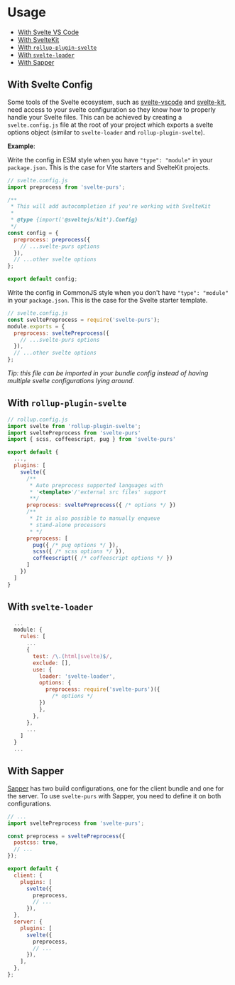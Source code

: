 # Usage

<!-- @import "[TOC]" {cmd="toc" depthFrom=2 depthTo=6 orderedList=false} -->

<!-- code_chunk_output -->

- [With Svelte VS Code](#with-svelte-config)
- [With SvelteKit](#with-svelte-config)
- [With `rollup-plugin-svelte`](#with-rollup-plugin-svelte)
- [With `svelte-loader`](#with-svelte-loader)
- [With Sapper](#with-sapper)

<!-- /code_chunk_output -->

## With Svelte Config

Some tools of the Svelte ecosystem, such as
[svelte-vscode](https://marketplace.visualstudio.com/items?itemName=svelte.svelte-vscode)
and [svelte-kit](https://github.com/sveltejs/kit), need access to your
svelte configuration so they know how to properly handle your Svelte
files. This can be achieved by creating a `svelte.config.js` file at the
root of your project which exports a svelte options object (similar to
`svelte-loader` and `rollup-plugin-svelte`).

**Example**:

Write the config in ESM style when you have `"type": "module"` in your
`package.json`. This is the case for Vite starters and SvelteKit
projects.

``` js
// svelte.config.js
import preprocess from 'svelte-purs';

/**
 * This will add autocompletion if you're working with SvelteKit
 *
 * @type {import('@sveltejs/kit').Config}
 */
const config = {
  preprocess: preprocess({
    // ...svelte-purs options
  }),
  // ...other svelte options
};

export default config;
```

Write the config in CommonJS style when you don't have
`"type": "module"` in your `package.json`. This is the case for the
Svelte starter template.

``` js
// svelte.config.js
const sveltePreprocess = require('svelte-purs');
module.exports = {
  preprocess: sveltePreprocess({
    // ...svelte-purs options
  }),
  // ...other svelte options
};
```

*Tip: this file can be imported in your bundle config instead of having
multiple svelte configurations lying around.*

## With `rollup-plugin-svelte`

``` js
// rollup.config.js
import svelte from 'rollup-plugin-svelte';
import sveltePreprocess from 'svelte-purs'
import { scss, coffeescript, pug } from 'svelte-purs'

export default {
  ...,
  plugins: [
    svelte({
      /**
       * Auto preprocess supported languages with
       * '<template>'/'external src files' support
       **/
      preprocess: sveltePreprocess({ /* options */ })
      /**
       * It is also possible to manually enqueue
       * stand-alone processors
       * */
      preprocess: [
        pug({ /* pug options */ }),
        scss({ /* scss options */ }),
        coffeescript({ /* coffeescript options */ })
      ]
    })
  ]
}
```

## With `svelte-loader`

``` js
  ...
  module: {
    rules: [
      ...
      {
        test: /\.(html|svelte)$/,
        exclude: [],
        use: {
          loader: 'svelte-loader',
          options: {
            preprocess: require('svelte-purs')({
              /* options */
          })
          },
        },
      },
      ...
    ]
  }
  ...
```

## With Sapper

[Sapper](https://sapper.svelte.dev/) has two build configurations, one
for the client bundle and one for the server. To use `svelte-purs` with
Sapper, you need to define it on both configurations.

``` js
// ...
import sveltePreprocess from 'svelte-purs';

const preprocess = sveltePreprocess({
  postcss: true,
  // ...
});

export default {
  client: {
    plugins: [
      svelte({
        preprocess,
        // ...
      }),
  },
  server: {
    plugins: [
      svelte({
        preprocess,
        // ...
      }),
    ],
  },
};
```
